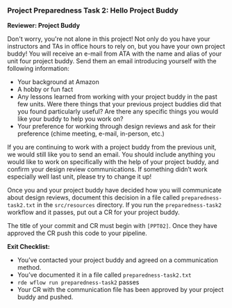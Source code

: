 ### Project Preparedness Task 2: Hello Project Buddy

**Reviewer: Project Buddy**

Don't worry, you're not alone in this project! Not only do you have your instructors and TAs in office hours to rely 
on, but you have your own project buddy! You will receive an e-mail from ATA with the name and alias of your unit four 
project buddy. Send them an email introducing yourself with the following information:

* Your background at Amazon
* A hobby or fun fact
* Any lessons learned from working with your project buddy in the past few units. Were there things that your previous 
project buddies did that you found particularly useful? Are there any specific things you would like your buddy to 
help you work on?
* Your preference for working through design reviews and ask for their preference (chime meeting, e-mail, in-person, 
etc.)

If you are continuing to work with a project buddy from the previous unit, we would still like you to send an email. 
You should include anything you would like to work on specifically with the help of your project buddy, and confirm 
your design review communications. If something didn’t work especially well last unit, please try to change it up! 

Once you and your project buddy have decided how you will communicate about design reviews, document this decision in 
a file called `preparedness-task2.txt` in the `src/resources` directory. If you run the `preparedness-task2` workflow 
and it passes, put out a CR for your project buddy. 

The title of your commit and CR must begin with `[PPT02]`. Once they have approved the CR push this code to your 
pipeline.

**Exit Checklist:**

* You’ve contacted your project buddy and agreed on a communication method.
* You’ve documented it in a file called `preparedness-task2.txt`
* `rde wflow run preparedness-task2` passes
* Your CR with the communication file has been approved by your project buddy and pushed.
